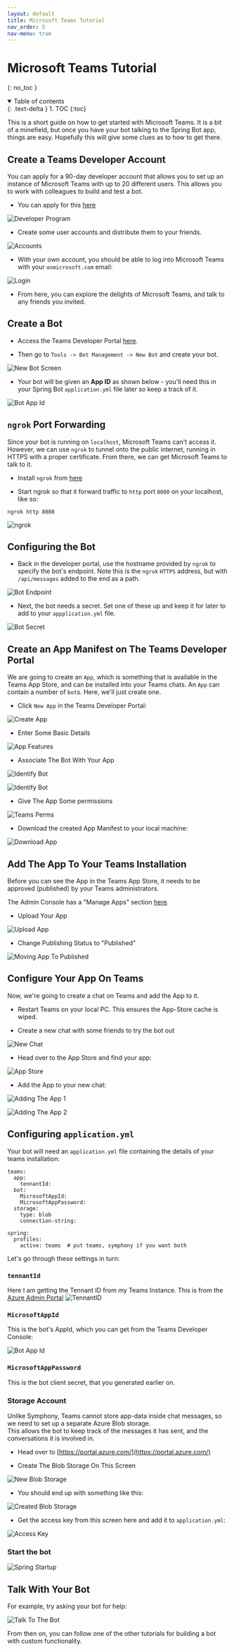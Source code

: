 ```yaml
---
layout: default
title: Microsoft Teams Tutorial
nav_order: 5
nav-menu: true
---
```


# Microsoft Teams Tutorial
{: no_toc }

<details open markdown="block">
  <summary>
    Table of contents
  </summary>
  {: .text-delta }
1. TOC
{:toc}
</details>

This is a short guide on how to get started with Microsoft Teams.  It is a bit of a minefield, but once you have your bot talking to the Spring Bot app, things are easy.  Hopefully this will give some clues as to how to get there.

## Create a Teams Developer Account

You can apply for a 90-day developer account that allows you to set up an instance of Microsoft Teams with up to 20 different users.   This allows you to work with colleagues to build and test a bot.

- You can apply for this [here](https://developer.microsoft.com/en-us/microsoft-365/dev-program)

![Developer Program](assets/images/teams/developer-program.png)

- Create some user accounts and distribute them to your friends.

![Accounts](assets/images/teams/teams-users.png)

- With your own account, you should be able to log into Microsoft Teams with your `onmicrosoft.com` email:

![Login](assets/images/teams/login.png)  

- From here, you can explore the delights of Microsoft Teams, and talk to any friends you invited.

## Create a Bot

- Access the Teams Developer Portal [here](https://dev.teams.microsoft.com/home).

- Then go to `Tools -> Bot Management -> New Bot` and create your bot.

![New Bot Screen](assets/images/teams/1.NewBot.png)

- Your bot will be given an **App ID** as shown below - you'll need this in your Spring Bot `application.yml` file later so keep a track of it.

![Bot App Id](assets/images/teams/2.CreatedBot.png)

## `ngrok` Port Forwarding

Since your bot is running on `localhost`, Microsoft Teams can't access it.  However, we can use `ngrok` to tunnel onto the public internet, running in HTTPS with a proper certificate.  From there, we can get Microsoft Teams to talk to it.  

- Install `ngrok` from [here](https://ngrok.com/)

-  Start ngrok so that it forward traffic to `http` port `8080` on your localhost, like so:  

`ngrok http 8080`

![ngrok](assets/images/teams/ngrok.png)

## Configuring the Bot

- Back in the developer portal, use the hostname provided by `ngrok` to specify the bot's endpoint.  Note this is the `ngrok` `HTTPS` address, but with `/api/messages` added to the end as a path.

![Bot Endpoint](assets/images/teams/4.ConfigureEndpoint.png)

-  Next, the bot needs a secret.  Set one of these up and keep it for later to add to your `appplication.yml` file.

![Bot Secret](assets/images/teams/5.ConfigureSecret.png)


## Create an App Manifest on The Teams Developer Portal

We are going to create an `App`, which is something that is available in the Teams App Store, and can be installed into your Teams chats.   An `App` can contain a number of `bot`s.  Here, we'll just create one. 

- Click `New App` in the Teams Developer Portal:

![Create App](assets/images/teams/7.CreateApp.png)

-  Enter Some Basic Details

![App Features](assets/images/teams/8.AppBasicInfo.png)

-  Associate The Bot With Your App

![Identify Bot](assets/images/teams/9.AppBot1.png)

![Identify Bot](assets/images/teams/10.AppBot2.png)

- Give The App Some permissions

![Teams Perms](assets/images/teams/11.AppBotPermissions.png)

- Download the created App Manifest to your local machine: 

![Download App](assets/images/teams/12.DownloadAppPackage.png)

## Add The App To Your Teams Installation

Before you can see the App in the Teams App Store, it needs to be approved (published) by your Teams administrators.

The Admin Console has a "Manage Apps" section [here](https://admin.teams.microsoft.com/policies/manage-apps).

-  Upload Your App

![Upload App](assets/images/teams/14.UploadApp.png)

- Change Publishing Status to "Published"

![Moving App To Published](assets/images/teams/15.PublishedApp.png)

## Configure Your App On Teams

Now, we're going to create a chat on Teams and add the App to it.

- Restart Teams on your local PC.  This ensures the App-Store cache is wiped.  

- Create a new chat with some friends to try the bot out

![New Chat](assets/images/teams/16.RestartTeamsNewChat.png)

- Head over to the App Store and find your app:

![App Store](assets/images/teams/17.TeamsAppStore.png)

- Add the App to your new chat:

![Adding The App 1](assets/images/teams/18.AddAppToChat1.png)

![Adding The App 2](assets/images/teams/19.AddAppToChat2.png)


## Configuring `application.yml`

Your bot will need an `application.yml` file containing the details of your teams installation:

```
teams:
  app:
    tennantId: 
  bot:
    MicrosoftAppId: 
    MicrosoftAppPassword: 
  storage:
    type: blob
    connection-string: 
    
spring:
  profiles:
    active: teams  # put teams, symphony if you want both
```

Let's go through these settings in turn:

### `tennantId`

Here I am getting the Tennant ID from my Teams Instance.  This is from the [Azure Admin Portal](https://portal.azure.com/)
![TennantID](/assets/images/teams/tennantId.png)

### `MicrosoftAppId`

This is the bot's AppId, which you can get from the Teams Developer Console:

![Bot App Id](assets/images/teams/2.CreatedBot.png)

### `MicrosoftAppPassword`

This is the bot client secret, that you generated earlier on.

### Storage Account

Unlike Symphony, Teams cannot store app-data inside chat messages, so we need to set up a separate Azure Blob storage.  
This allows the bot to keep track of the messages it has sent, and the conversations it is involved in.

- Head over to [https://portal.azure.com/](https://portal.azure.com/)

- Create The Blob Storage On This Screen

![New Blob Storage](assets/images/teams/blobStorage1.png)

- You should end up with something like this:

![Created Blob Storage](assets/images/teams/blobStorage2.png)

- Get the access key from this screen here and add it to `application.yml`:

![Access Key](assets/images/teams/blobStorage3.png)

### Start the bot

![Spring Startup](assets/images/teams/21.StartTheBot.png)

## Talk With Your Bot

For example, try asking your bot for help:

![Talk To The Bot](assets/images/teams/22.TryHelp.png)

From then on, you can follow one of the other tutorials for building a bot with custom functionality.
